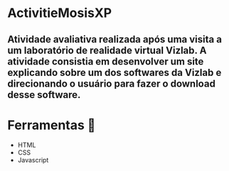 # ActivitieMosisXP

## Atividade avaliativa realizada após uma visita a um laboratório de realidade virtual Vizlab. A atividade consistia em desenvolver um site explicando sobre um dos softwares da Vizlab e direcionando o usuário para fazer o download desse software.

# Ferramentas 🧱
* HTML
* CSS
* Javascript
